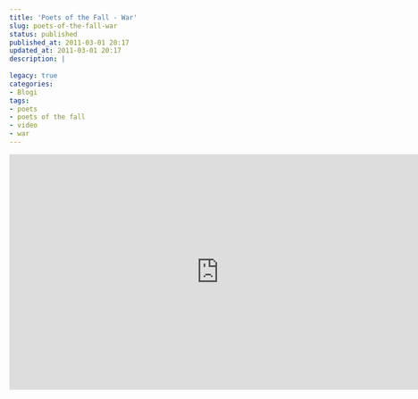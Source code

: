 ```yaml
---
title: 'Poets of the Fall - War'
slug: poets-of-the-fall-war
status: published
published_at: 2011-03-01 20:17
updated_at: 2011-03-01 20:17
description: |
    
legacy: true
categories:
- Blogi
tags:
- poets
- poets of the fall
- video
- war
---
```


<p><iframe loading="lazy" title="Poets of the Fall - War (Official Video w/ Lyrics)" width="750" height="422" src="https://www.youtube.com/embed/0f_hewSrAH4?feature=oembed" frameborder="0" allow="accelerometer; autoplay; clipboard-write; encrypted-media; gyroscope; picture-in-picture" allowfullscreen></iframe></p>